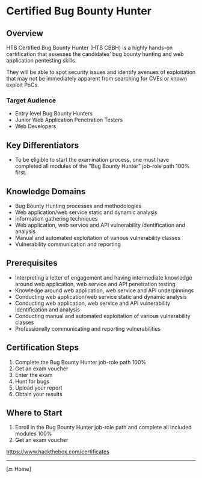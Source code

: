 # Certified Bug Bounty Hunter

## Overview

HTB Certified Bug Bounty Hunter (HTB CBBH) is a highly hands-on certification that assesses the candidates’ bug bounty hunting and web application pentesting skills.

They will be able to spot security issues and identify avenues of exploitation that may not be immediately apparent from searching for CVEs or known exploit PoCs.

### Target Audience

* Entry level Bug Bounty Hunters
* Junior Web Application Penetration Testers
*  Web Developers

## Key Differentiators

* To be eligible to start the examination process, one must have completed all modules of the "Bug Bounty Hunter" job-role path 100% first.

## Knowledge Domains

* Bug Bounty Hunting processes and methodologies
* Web application/web service static and dynamic analysis
* Information gathering techniques
* Web application, web service and API vulnerability identification and analysis
* Manual and automated exploitation of various vulnerability classes
* Vulnerability communication and reporting

## Prerequisites

* Interpreting a letter of engagement and having intermediate knowledge around web application, web service and API penetration testing
* Knowledge around web application, web service and API underpinnings
* Conducting web application/web service static and dynamic analysis
* Conducting web application, web service and API vulnerability identification and analysis
* Conducting manual and automated exploitation of various vulnerability classes
* Professionally communicating and reporting vulnerabilities

## Certification Steps

1. Complete the Bug Bounty Hunter job-role path 100%
2. Get an exam voucher
3. Enter the exam
4. Hunt for bugs
5. Upload your report
6. Obtain your results

## Where to Start

1. Enroll in the Bug Bounty Hunter job-role path and complete all included modules 100%
2. Get an exam voucher

https://www.hackthebox.com/certificates

---

[🔙 Home]
